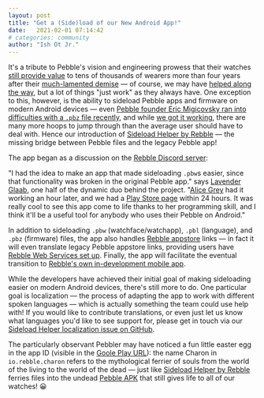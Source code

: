 ```yaml
---
layout: post
title: "Get a (Side)load of our New Android App!"
date:   2021-02-01 07:14:42
# categories: community
author: "Ish Ot Jr."
---
```


It's a tribute to Pebble's vision and engineering prowess that their watches [still provide value](/2020/04/13/squeezing-the-most-out-of-your-pebble.html) to tens of thousands of wearers more than four years after their [much-lamented demise](/2016/12/09/rebble-pebble-reborn.html) — of course, we may have [helped along the way](/2018/07/01/rebble-era.html), but a lot of things "just work" as they always have. One exception to this, however, is the ability to sideload Pebble apps and firmware on modern Android devices — even [Pebble founder Eric Migicovsky ran into difficulties with a `.pbz` file recently](https://twitter.com/ericmigi/status/1305558342304018432), and while [we got it working](https://twitter.com/ericmigi/status/1305583367014899713), there are many more hoops to jump through than the average user should have to deal with. Hence our introduction of [Sideload Helper by Rebble](https://play.google.com/store/apps/details?id=io.rebble.charon) — the missing bridge between Pebble files and the legacy Pebble app!  

<!--more-->

The app began as a discussion on the [Rebble Discord server](https://discord.com/invite/aRUAYFN):  

"I had the idea to make an app that made sideloading `.pbw`s easier, since that functionality was broken in the original Pebble app." says [Lavender Glaab](https://github.com/piggehperson), one half of the dynamic duo behind the project. "[Alice Grey](https://github.com/AliceGrey) had it working an hour later, and we had a [Play Store page](https://play.google.com/store/apps/details?id=io.rebble.charon) within 24 hours. It was really cool to see this app come to life thanks to her programming skill, and I think it'll be a useful tool for anybody who uses their Pebble on Android."

In addition to sideloading `.pbw` (watchface/watchapp), `.pbl` (language), and `.pbz` (firmware) files, the app also handles [Rebble appstore](https://apps.rebble.io/en_US/watchapps) links — in fact it will even translate legacy Pebble appstore links, providing users have [Rebble Web Services set up](/howto/). Finally, the app will facilitate the eventual transition to [Rebble's own in-development mobile app](https://github.com/pebble-dev/mobile-app).  

While the developers have achieved their initial goal of making sideloading easier on modern Android devices, there's still more to do. One particular goal is localization — the process of adapting the app to work with different spoken languages — which is actually something the team could use help with! If you would like to contribute translations, or even just let us know what languages you'd like to see support for, please get in touch via our [Sideload Helper localization issue on GitHub](https://github.com/pebble-dev/rebble-sideloader/issues/4).  

The particularly observant Pebbler may have noticed a fun little easter egg in the app ID (visible in the [Goole Play URL](https://play.google.com/store/apps/details?id=io.rebble.charon)): the name Charon in `io.rebble.charon` refers to the mythological ferrier of souls from the world of the living to the world of the dead — just like [Sideload Helper by Rebble](https://play.google.com/store/apps/details?id=io.rebble.charon) ferries files into the undead [Pebble APK](https://www.apkmirror.com/apk/pebble-technology-corp/pebble/pebble-4-4-2-1405-62d45d7d7-endframe-release/pebble-4-4-2-1405-62d45d7d7-endframe-android-apk-download/) that still gives life to all of our watches! :grinning:  

